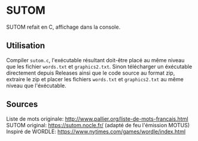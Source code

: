 # SUTOM
SUTOM refait en C, affichage dans la console.

## Utilisation

Compiler `sutom.c`, l'exécutable résultant doit-être placé au même niveau que les fichier `words.txt` et `graphics2.txt`.
Sinon télécharger un éxécutable directement depuis Releases ainsi que le code source au format zip, extraire le zip et placer les fichiers `words.txt` et `graphics2.txt` au même niveau que l'éxécutable.

## Sources
Liste de mots originale: http://www.pallier.org/liste-de-mots-francais.html  
SUTOM original: https://sutom.nocle.fr/ (adapté de feu l'émission MOTUS)  
Inspiré de WORDLE: https://www.nytimes.com/games/wordle/index.html  
